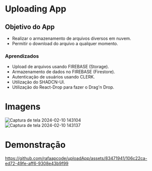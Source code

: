 # Uploading App

## Objetivo do App
- Realizar o armazenamento de arquivos diversos em nuvem.
- Permitir o download do arquivo a qualquer momento.

### Aprendizados 
- Upload de arquivos usando FIREBASE (Storage).
- Armazenamento de dados no FIREBASE (Firestore).
- Autenticação de usuários usando CLERK.
- Utilização do SHADCN-UI.
- Utilização do React-Drop para fazer o Drag'n Drop.

# Imagens

![Captura de tela 2024-02-10 143104](https://github.com/rafaapcode/uploadApp/assets/83471941/230ece64-b9a8-4b36-8a9b-486e26dde008)
![Captura de tela 2024-02-10 143137](https://github.com/rafaapcode/uploadApp/assets/83471941/786a3055-ed47-445a-bcdb-dd5c8ab51356)

# Demonstração



https://github.com/rafaapcode/uploadApp/assets/83471941/106c22ca-ed72-49fe-aff6-9308e43b9f99


